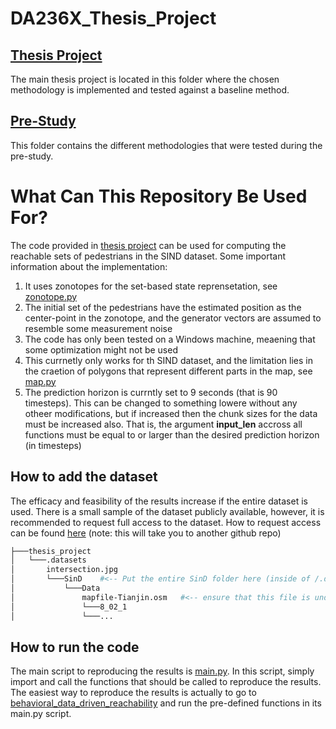 # DA236X_Thesis_Project
## [Thesis Project](thesis_project)
The main thesis project is located in this folder where the chosen methodology is implemented and tested against a baseline method.
## [Pre-Study](pre_study)
This folder contains the different methodologies that were tested during the pre-study.

# What Can This Repository Be Used For?
The code provided in [thesis project](thesis_project) can be used for computing the reachable sets of pedestrians in the SIND dataset. Some important information about the implementation:
1. It uses zonotopes for the set-based state reprensetation, see [zonotope.py](thesis_project/DRA/zonotope.py)
2. The initial set of the pedestrians have the estimated position as the center-point in the zonotope, and the generator vectors are assumed to resemble some measurement noise
3. The code has only been tested on a Windows machine, meaening that some optimization might not be used
4. This currnetly only works for th SIND dataset, and the limitation lies in the craetion of polygons that represent different parts in the map, see [map.py](thesis_project/utils/map.py)
5. The prediction horizon is currntly set to 9 seconds (that is 90 timesteps). This can be changed to something lowere without any otheer modifications, but if increased then the chunk sizes for the data must be increased also. That is, the argument **input_len** accross all functions must be equal to or larger than the desired prediction horizon (in timesteps)

## How to add the dataset
The efficacy and feasibility of the results increase if the entire dataset is used. There is a small sample of the dataset publicly available, however, it is recommended to request full access to the dataset. How to request access can be found [here](https://github.com/SOTIF-AVLab/SinD#access) (note: this will take you to another github repo)
```bash
├───thesis_project
│   └───.datasets 
│       intersection.jpg  
│       └───SinD    #<-- Put the entire SinD folder here (inside of /.datasets/)
│           └───Data   
│               mapfile-Tianjin.osm   #<-- ensure that this file is under /Data/
│               └───8_02_1
│               └───...
```

## How to run the code
The main script to reproducing the results is [main.py](thesis_project/main.py). In this script, simply import and call the functions that should be called to reproduce the results. The easiest way to reproduce the results is actually to go to [behavioral_data_driven_reachability](https://github.com/AugustSoderlund/behavioral-data-driven-reachability/tree/main) and run the pre-defined functions in its main.py script.

